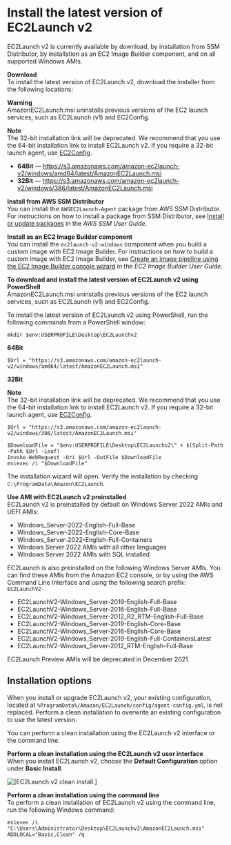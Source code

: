 # Install the latest version of EC2Launch v2<a name="ec2launch-v2-install"></a>

EC2Launch v2 is currently available by download, by installation from SSM Distributor, by installation as an EC2 Image Builder component, and on all supported Windows AMIs\.

**Download**  
To install the latest version of EC2Launch v2, download the installer from the following locations:

**Warning**  
AmazonEC2Launch\.msi uninstalls previous versions of the EC2 launch services, such as EC2Launch \(v1\) and EC2Config\.

**Note**  
The 32\-bit installation link will be deprecated\. We recommend that you use the 64\-bit installation link to install EC2Launch v2\. If you require a 32\-bit launch agent, use [EC2Config](ec2config-service.md)\.
+ **64Bit** — [https://s3\.amazonaws\.com/amazon\-ec2launch\-v2/windows/amd64/latest/AmazonEC2Launch\.msi](https://s3.amazonaws.com/amazon-ec2launch-v2/windows/amd64/latest/AmazonEC2Launch.msi)
+ **32Bit** — [https://s3\.amazonaws\.com/amazon\-ec2launch\-v2/windows/386/latest/AmazonEC2Launch\.msi](https://s3.amazonaws.com/amazon-ec2launch-v2/windows/386/latest/AmazonEC2Launch.msi)

**Install from AWS SSM Distributor**  
You can install the `AWSEC2Launch-Agent` package from AWS SSM Distributor\. For instructions on how to install a package from SSM Distributor, see [Install or update packages](https://docs.aws.amazon.com/systems-manager/latest/userguide/distributor-working-with-packages-deploy.html) in the *AWS SSM User Guide*\.

**Install as an EC2 Image Builder component**  
You can install the `ec2launch-v2-windows` component when you build a custom image with EC2 Image Builder\. For instructions on how to build a custom image with EC2 Image Builder, see [Create an image pipeline using the EC2 Image Builder console wizard](https://docs.aws.amazon.com/imagebuilder/latest/userguide/start-build-image-pipeline.html) in the *EC2 Image Builder User Guide*\.

**To download and install the latest version of EC2Launch v2 using PowerShell**  
AmazonEC2Launch\.msi uninstalls previous versions of the EC2 launch services, such as EC2Launch \(v1\) and EC2Config\.

To install the latest version of EC2Launch v2 using PowerShell, run the following commands from a PowerShell window:

```
mkdir $env:USERPROFILE\Desktop\EC2Launchv2
```

**64Bit**

```
$Url = "https://s3.amazonaws.com/amazon-ec2launch-v2/windows/amd64/latest/AmazonEC2Launch.msi" 
```

**32Bit**

**Note**  
The 32\-bit installation link will be deprecated\. We recommend that you use the 64\-bit installation link to install EC2Launch v2\. If you require a 32\-bit launch agent, use [EC2Config](ec2config-service.md)\.

```
$Url = "https://s3.amazonaws.com/amazon-ec2launch-v2/windows/386/latest/AmazonEC2Launch.msi" 
```

```
$DownloadFile = "$env:USERPROFILE\Desktop\EC2Launchv2\" + $(Split-Path -Path $Url -Leaf)
Invoke-WebRequest -Uri $Url -OutFile $DownloadFile
msiexec /i "$DownloadFile"
```

The installation wizard will open\. Verify the installation by checking `C:\ProgramData\Amazon\EC2Launch`\.

**Use AMI with EC2Launch v2 preinstalled**  
EC2Launch v2 is preinstalled by default on Windows Server 2022 AMIs and UEFI AMIs:
+ Windows\_Server\-2022\-English\-Full\-Base
+ Windows\_Server\-2022\-English\-Core\-Base
+ Windows\_Server\-2022\-English\-Full\-Containers
+ Windows Server 2022 AMIs with all other languages
+ Windows Server 2022 AMIs with SQL installed

EC2Launch is also preinstalled on the following Windows Server AMIs\. You can find these AMIs from the Amazon EC2 console, or by using the AWS Command Line Interface and using the following search prefix: `EC2LaunchV2-`
+ EC2LaunchV2\-Windows\_Server\-2019\-English\-Full\-Base
+ EC2LaunchV2\-Windows\_Server\-2016\-English\-Full\-Base
+ EC2LaunchV2\-Windows\_Server\-2012\_R2\_RTM\-English\-Full\-Base
+ EC2LaunchV2\-Windows\_Server\-2019\-English\-Core\-Base
+ EC2LaunchV2\-Windows\_Server\-2016\-English\-Core\-Base
+ EC2LaunchV2\-Windows\_Server\-2019\-English\-Full\-ContainersLatest
+ EC2LaunchV2\-Windows\_Server\-2012\_RTM\-English\-Full\-Base

EC2Launch Preview AMIs will be deprecated in December 2021\.

## Installation options<a name="ec2launch-v2-install-options"></a>

When you install or upgrade EC2Launch v2, your existing configuration, located at `%ProgramData%/Amazon/EC2Launch/config/agent-config.yml`, is not replaced\. Perform a clean installation to overwrite an existing configuration to use the latest version\.

You can perform a clean installation using the EC2Launch v2 interface or the command line\.

**Perform a clean installation using the EC2Launch v2 user interface**  
When you install EC2Launch v2, choose the **Default Configuration** option under **Basic Install**\.

![\[EC2Launch v2 clean install.\]](http://docs.aws.amazon.com/AWSEC2/latest/WindowsGuide/images/ec2launchv2-clean-default-config.png)

**Perform a clean installation using the command line**  
To perform a clean installation of EC2Launch v2 using the command line, run the following Windows command:

```
msiexec /i "C:\Users\Administrator\Desktop\EC2Launchv2\AmazonEC2Launch.msi" ADDLOCAL="Basic,Clean" /q
```
